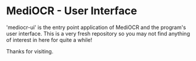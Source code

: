 MediOCR - User Interface
==========

'mediocr-ui' is the entry point application of MediOCR and the program's user interface.
This is a very fresh repository so you may not find anything of interest in here for quite a while!

Thanks for visiting.

